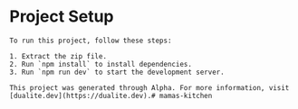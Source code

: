 # Project Setup
    
    To run this project, follow these steps:
    
    1. Extract the zip file.
    2. Run `npm install` to install dependencies.
    3. Run `npm run dev` to start the development server.
    
    This project was generated through Alpha. For more information, visit [dualite.dev](https://dualite.dev).# mamas-kitchen
